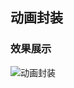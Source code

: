 ## 动画封装

### 效果展示
![动画封装](https://github.com/fangweiren/JavaScript-Learning/raw/master/Animation-encapsulation/images/Animation-encapsulation.gif)
